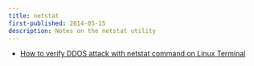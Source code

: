 ```yaml
---
title: netstat
first-published: 2014-05-15
description: Notes on the netstat utility
---
```


*   [How to verify DDOS attack with netstat command on Linux Terminal](http://linuxaria.com/howto/how-to-verify-ddos-attack-with-netstat-command-on-linux-terminal)
